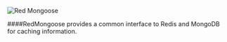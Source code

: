 ![Red Mongoose](http://i.imgur.com/daQTmTq.png)

####RedMongoose provides a common interface to Redis and MongoDB for caching information.

